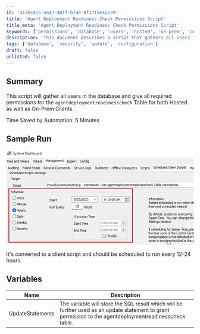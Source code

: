 ```yaml
---
id: '417bc415-aa42-401f-b748-0f2715e4a239'
title: 'Agent Deployment Readiness Check Permissions Script'
title_meta: 'Agent Deployment Readiness Check Permissions Script'
keywords: ['permissions', 'database', 'users', 'hosted', 'on-prem', 'automation']
description: 'This document describes a script that gathers all users in the database and grants the necessary permissions for the agentdeploymentreadinesscheck table for both Hosted and On-Prem Clients. The script is designed to save time by automating the permission assignment process and should be scheduled to run every 12-24 hours.'
tags: ['database', 'security', 'update', 'configuration']
draft: false
unlisted: false
---
```

## Summary

This script will gather all users in the database and give all required permissions for the `agentdeploymentreadinesscheck` Table for both Hosted as well as On-Prem Clients.

Time Saved by Automation: 5 Minutes

## Sample Run

![Sample Run](../../../static/img/MySQL---Permission---Set-agentdeploymentreadinesscheck-Table-Permissions/image_1.png)

It's converted to a client script and should be scheduled to run every 12-24 hours.

## Variables

| Name            | Description                                                                                             |
|-----------------|---------------------------------------------------------------------------------------------------------|
| UpdateStatements | The variable will store the SQL result which will be further used as an update statement to grant permission to the agentdeploymentreadinesscheck table. |






